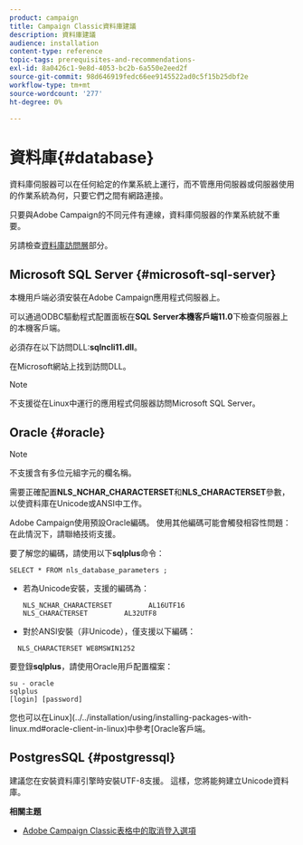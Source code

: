```yaml
---
product: campaign
title: Campaign Classic資料庫建議
description: 資料庫建議
audience: installation
content-type: reference
topic-tags: prerequisites-and-recommendations-
exl-id: 8a0426c1-9e8d-4053-bc2b-6a550e2eed2f
source-git-commit: 98d646919fedc66ee9145522ad0c5f15b25dbf2e
workflow-type: tm+mt
source-wordcount: '277'
ht-degree: 0%

---
```


# 資料庫{#database}

資料庫伺服器可以在任何給定的作業系統上運行，而不管應用伺服器或伺服器使用的作業系統為何，只要它們之間有網路連接。

只要與Adobe Campaign的不同元件有連線，資料庫伺服器的作業系統就不重要。

另請檢查[資料庫訪問層](../../installation/using/prerequisites-of-campaign-installation-in-linux.md#database-access-layers)部分。

## Microsoft SQL Server {#microsoft-sql-server}

本機用戶端必須安裝在Adobe Campaign應用程式伺服器上。

可以通過ODBC驅動程式配置面板在&#x200B;**SQL Server本機客戶端11.0**&#x200B;下檢查伺服器上的本機客戶端。

必須存在以下訪問DLL:**sqlncli11.dll**。

在Microsoft網站上找到訪問DLL。

>[!NOTE]
>
>不支援從在Linux中運行的應用程式伺服器訪問Microsoft SQL Server。

## Oracle {#oracle}

>[!NOTE]
>
>不支援含有多位元組字元的欄名稱。

需要正確配置&#x200B;**NLS_NCHAR_CHARACTERSET**&#x200B;和&#x200B;**NLS_CHARACTERSET**&#x200B;參數，以使資料庫在Unicode或ANSI中工作。

Adobe Campaign使用預設Oracle編碼。 使用其他編碼可能會觸發相容性問題：在此情況下，請聯絡技術支援。

要了解您的編碼，請使用以下&#x200B;**sqlplus**&#x200B;命令：

```
SELECT * FROM nls_database_parameters ;
```

* 若為Unicode安裝，支援的編碼為：

   ```
   NLS_NCHAR_CHARACTERSET         AL16UTF16
   NLS_CHARACTERSET         AL32UTF8
   ```

* 對於ANSI安裝（非Unicode），僅支援以下編碼：

```
  NLS_CHARACTERSET WE8MSWIN1252
```

要登錄&#x200B;**sqlplus**，請使用Oracle用戶配置檔案：

```
su - oracle 
sqlplus 
[login] [password]
```

您也可以在Linux](../../installation/using/installing-packages-with-linux.md#oracle-client-in-linux)中參考[Oracle客戶端。

## PostgresSQL {#postgressql}

建議您在安裝資料庫引擎時安裝UTF-8支援。 這樣，您將能夠建立Unicode資料庫。

**相關主題**

* [Adobe Campaign Classic表格中的取消登入選項](https://helpx.adobe.com/campaign/kb/unlogged-tables-classic.html)
